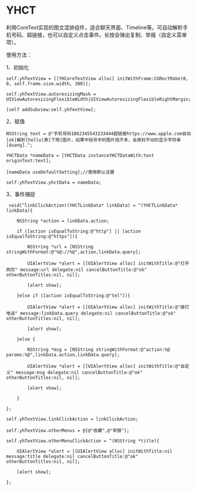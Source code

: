 # YHCT
利用CoreText实现的图文混排组件，适合聊天界面、Timeline等。可自动解析手机号码、超链接，也可以自定义点击事件。长按会弹出复制、举报（自定义菜单项）。

使用方法：

1、初始化

    self.yhTextView = [[YHCoreTextView alloc] initWithFrame:CGRectMake(0, 0, self.frame.size.width, 300)];
    
    self.yhTextView.autoresizingMask = UIViewAutoresizingFlexibleWidth|UIViewAutoresizingFlexibleRightMargin;
    
    [self addSubview:self.yhTextView];
    
2、赋值

    NSString text = @"手机号码1862345543233444超链接https://www.apple.com自动[ok]解析[hello]表[下雨]图片，如果中括号中的图片找不多，会原封不动的显示字符串[duang].";
    
    YHCTData *nameData = [YHCTData instanceYHCTDataWith:text originText:text];
    
    [nameData useDefaultSetting];//使用默认设置
    
    self.yhTextView.yhctData = nameData;

3、事件捕捉

     void(^linkClickAction)(YHCTLinkData* linkData) = ^(YHCTLinkData* linkData){
         
        NSString *action = linkData.action;
        
        if ([action isEqualToString:@"http"] || [action isEqualToString:@"https"]){
        
            NSString *url = [NSString stringWithFormat:@"%@://%@",action,linkData.query];
            
            UIAlertView *alert = [[UIAlertView alloc] initWithTitle:@"打开网页" message:url delegate:nil cancelButtonTitle:@"ok" otherButtonTitles:nil, nil];
            
            [alert show];
            
        }else if ([action isEqualToString:@"tel"]){
        
            UIAlertView *alert = [[UIAlertView alloc] initWithTitle:@"拨打电话" message:linkData.query delegate:nil cancelButtonTitle:@"ok" otherButtonTitles:nil, nil];
 
            [alert show];
            
        }else {
        
            NSString *msg = [NSString stringWithFormat:@"action:%@ params:%@",linkData.action,linkData.query];
            
            UIAlertView *alert = [[UIAlertView alloc] initWithTitle:@"自定义" message:msg delegate:nil cancelButtonTitle:@"ok" otherButtonTitles:nil, nil];
            
            [alert show];
            
        }
        
    };
    
    self.yhTextView.linkClickAction = linkClickAction;
    
    self.yhTextView.otherMenus = @[@"收藏",@"举报"];
    
    self.yhTextView.otherMenuClickAction = ^(NSString *title){
    
        UIAlertView *alert = [[UIAlertView alloc] initWithTitle:nil message:title delegate:nil cancelButtonTitle:@"ok" otherButtonTitles:nil, nil];
        
        [alert show];
        
    };
